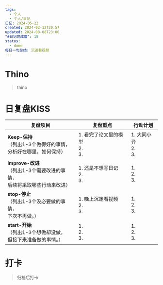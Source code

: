 ```yaml
---
tags:
  - 个人
  - 个人/日记
日记: 2024-05-22
created: 2024-02-12T20:57
updated: 2024-08-08T23:00
"#日记完成度": 18
status:
  - done
每日一句总结: 沉迷看视频
---
```


# Thino
> thino

# 日复盘KISS
| **复盘项目**                                             | **复盘重点**                   | **行动计划**              |
| ---------------------------------------------------- | -------------------------- | --------------------- |
| **Keep-保持**<br>（列出1-3个做得好的事情，<br>   分析好在哪里，如何保持）     | 1.  看完了论文里的模型<br>2. <br>3. | 1.  大同小异<br>2. <br>3. |
| **improve-改进**<br>（列出1-3个需要改进的事情，<br>  后续将采取哪些行动来改进） | 1.  还是不想写日记<br>2. <br>3.   | 1.  <br>2. <br>3.     |
| **stop-停止**<br>（列出1-3个没必要做的事情，<br>下次不再做。）            | 1.  晚上沉迷看视频<br>2. <br>3.   | 1.  <br>2. <br>3.     |
| **start-开始**<br>（列出1-3个想做却没做，<br>但接下来准备做的事情。）        | 1.  <br>2. <br>3.          | 1.  <br>2. <br>3.     |



# 打卡
> 归档后打卡


